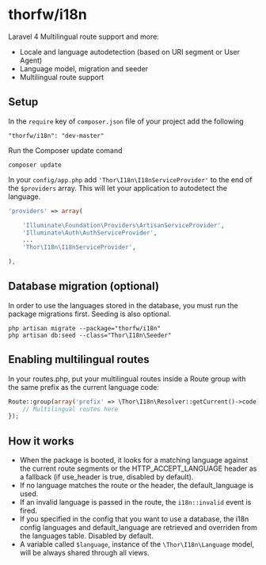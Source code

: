thorfw/i18n
===========

Laravel 4 Multilingual route support and more:

* Locale and language autodetection (based on URI segment or User Agent)
* Language model, migration and seeder
* Multilingual route support

## Setup

In the `require` key of `composer.json` file of your project add the following

    "thorfw/i18n": "dev-master"

Run the Composer update comand

    composer update

In your `config/app.php` add `'Thor\I18n\I18nServiceProvider'` to the end of the `$providers` array.
This will let your application to autodetect the language.

```php
'providers' => array(

    'Illuminate\Foundation\Providers\ArtisanServiceProvider',
    'Illuminate\Auth\AuthServiceProvider',
    ...
    'Thor\I18n\I18nServiceProvider',

),
```

## Database migration (optional)

In order to use the languages stored in the database, you must run the package migrations first. Seeding is also optional.

    php artisan migrate --package="thorfw/i18n"
    php artisan db:seed --class="Thor\I18n\Seeder"

## Enabling multilingual routes

In your routes.php, put your multilingual routes inside a Route group
with the same prefix as the current language code:

```php
Route::group(array('prefix' => \Thor\I18n\Resolver::getCurrent()->code), function() {
    // Multilingual routes here
});
```

## How it works
* When the package is booted, it looks for a matching language against the current 
route segments or the HTTP_ACCEPT_LANGUAGE header as a fallback (if use_header is true, disabled by default).
* If no language matches the route or the header, the default_language is used.
* If an invalid language is passed in the route, the `i18n::invalid` event is fired.
* If you specified in the config that you want to use a database, the i18n config 
languages and default_language are retrieved and overriden from the languages table. Disabled by default.
* A variable called `$language`, instance of the `\Thor\I18n\Language` model, will be always shared through all views.
